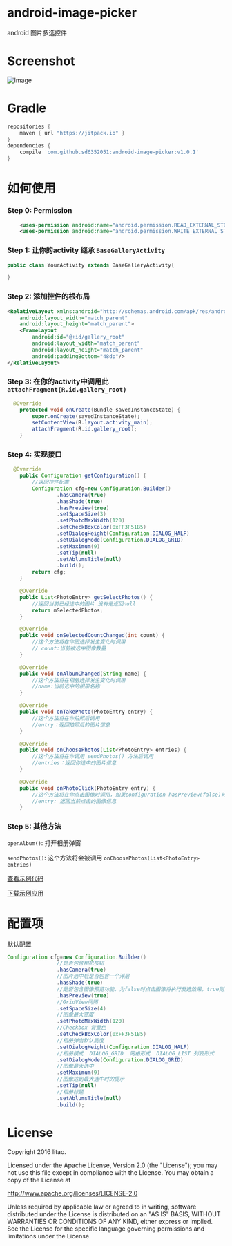 # android-image-picker
android 图片多选控件

# Screenshot
![Image][1]

# Gradle
``` groovy
repositories { 
    maven { url "https://jitpack.io" }
}
dependencies {
    compile 'com.github.sd6352051:android-image-picker:v1.0.1'
}
```

# 如何使用
### Step 0:  Permission
``` xml
	<uses-permission android:name="android.permission.READ_EXTERNAL_STORAGE" />
    <uses-permission android:name="android.permission.WRITE_EXTERNAL_STORAGE" />
```
### Step 1:  让你的activity 继承 `BaseGalleryActivity` 
``` java
public class YourActivity extends BaseGalleryActivity{

}
```
### Step 2:  添加控件的根布局
``` xml
<RelativeLayout xmlns:android="http://schemas.android.com/apk/res/android"
    android:layout_width="match_parent"
    android:layout_height="match_parent">
    <FrameLayout
        android:id="@+id/gallery_root"
        android:layout_width="match_parent"
        android:layout_height="match_parent"
        android:paddingBottom="48dp"/>
</RelativeLayout>      
```
### Step 3:  在你的activity中调用此 `attachFragment(R.id.gallery_root)` 
``` java 
  @Override
    protected void onCreate(Bundle savedInstanceState) {
        super.onCreate(savedInstanceState);
        setContentView(R.layout.activity_main);
        attachFragment(R.id.gallery_root);
    }
```

### Step 4: 实现接口
``` java
  @Override
    public Configuration getConfiguration() {
        //返回控件配置
        Configuration cfg=new Configuration.Builder()
                .hasCamera(true)
                .hasShade(true)
                .hasPreview(true)
                .setSpaceSize(3)
                .setPhotoMaxWidth(120)
                .setCheckBoxColor(0xFF3F51B5)
                .setDialogHeight(Configuration.DIALOG_HALF)
                .setDialogMode(Configuration.DIALOG_GRID)
                .setMaximum(9)
                .setTip(null)
                .setAblumsTitle(null)
                .build();
        return cfg;
    }

    @Override
    public List<PhotoEntry> getSelectPhotos() {
        //返回当前已经选中的图片 没有是返回null
        return mSelectedPhotos;
    }

    @Override
    public void onSelectedCountChanged(int count) {
        //这个方法将在你图选择发生变化时调用 
        // count:当前被选中图像数量
    }

    @Override
    public void onAlbumChanged(String name) {
        //这个方法将在相册选择发生变化时调用
        //name:当前选中的相册名称
    }

    @Override
    public void onTakePhoto(PhotoEntry entry) {
        //这个方法将在你拍照后调用
        //entry：返回拍照后的图片信息
    }

    @Override
    public void onChoosePhotos(List<PhotoEntry> entries) {
        //这个方法将在你调用 sendPhotos() 方法后调用
        //entries：返回你选中的图片信息
    }

    @Override
    public void onPhotoClick(PhotoEntry entry) {
        //这个方法将在你点击图像时调用，如果configuration hasPreview(false)时 将不回调此方法
        //entry: 返回当前点击的图像信息
    }

```
### Step 5:  其他方法

`openAlbum()`: 打开相册弹窗 

`sendPhotos()`: 这个方法将会被调用 `onChoosePhotos(List<PhotoEntry> entries)` 

[查看示例代码](https://github.com/sd6352051/android-image-picker/tree/master/app)

[下载示例应用](https://github.com/sd6352051/android-image-picker/blob/master/sample.apk)
# 配置项
默认配置
``` java
Configuration cfg=new Configuration.Builder()
                //是否包含相机按钮
                .hasCamera(true)
                //图片选中后是否包含一个浮层
                .hasShade(true)
                //是否包含图像预览功能，为false时点击图像将执行反选效果，true则会调用onPhotoClick方法
                .hasPreview(true)
                //GridView间隔
                .setSpaceSize(4)
                //图像最大宽度
                .setPhotoMaxWidth(120)
                //Checkbox 背景色
                .setCheckBoxColor(0xFF3F51B5)
                //相册弹出默认高度
                .setDialogHeight(Configuration.DIALOG_HALF)
                //相册模式  DIALOG_GRID  网格形式  DIALOG_LIST 列表形式
                .setDialogMode(Configuration.DIALOG_GRID)
                //图像最大选中
                .setMaximum(9)
                //图像达到最大选中时的提示
                .setTip(null)
                //相册标题
                .setAblumsTitle(null)
                .build();
```
  
# License
Copyright 2016 litao.

Licensed under the Apache License, Version 2.0 (the "License");
you may not use this file except in compliance with the License.
You may obtain a copy of the License at

   http://www.apache.org/licenses/LICENSE-2.0

Unless required by applicable law or agreed to in writing, software
distributed under the License is distributed on an "AS IS" BASIS,
WITHOUT WARRANTIES OR CONDITIONS OF ANY KIND, either express or implied.
See the License for the specific language governing permissions and
limitations under the License.














[1]: https://github.com/sd6352051/android-image-picker/blob/master/gif/gallery.gif
